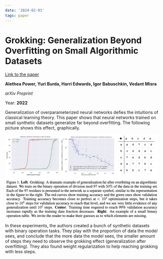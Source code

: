 ```yaml
---
date: '2024-02-03'
tags: paper
---
```

# Grokking: Generalization Beyond Overfitting on Small Algorithmic Datasets

[Link to the paper](https://arxiv.org/abs/2201.02177)

**Alethea Power, Yuri Burda, Harri Edwards, Igor Babuschkin, Vedant Misra**

*arXiv Preprint*

Year: **2022**

Generalization of overparameterized neural networks defies the intuitions of classical learning theory. This paper shows that neural networks trained on small synthetic datasets generalize far beyond overfitting. The following picture shows this effect, graphically.

![](assets/power2022/primer.png)

In these experiments, the authors created a bunch of synthetic datasets with binary operation tasks. They play with the proportion of data the model sees, and conclude that the more data the model sees, the smaller amount of steps they need to observe the grokking effect (generalization after overfitting). They also found weight regularization to help reaching grokking with less steps.